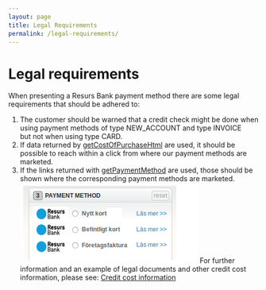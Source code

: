 ```yaml
---
layout: page
title: Legal Requirements
permalink: /legal-requirements/
---
```


# Legal requirements 

When presenting a Resurs Bank payment method there are some legal
requirements that should be adhered to:
1.  The customer should be warned that a credit check might be done when
    using payment methods of type NEW_ACCOUNT and type INVOICE but not
    when using type CARD.
2.  If data returned by
    [getCostOfPurchaseHtml](getCostOfPurchaseHtml_4653091.html) are
    used, it should be possible to reach within a click from where our
    payment methods are marketed.
3.  If the links returned with
    [getPaymentMethod](getPaymentMethods_950328.html) are used, those
    should be shown where the corresponding payment methods are
    marketed.
![](../attachments/1476296/16057070.png)
For further information and an example of legal documents and other
credit cost information, please see: [Credit cost
information](Concepts-and-Domain_950279.html#ConceptsandDomain-Anchor_CreditCostInformation)

